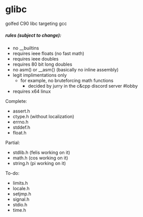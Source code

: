 # glibc
golfed C90 libc targeting gcc

##### rules (subject to change):
- no __builtins
- requires ieee floats (no fast math)
- requires ieee doubles
- requires 80 bit long doubles
- no asm() or __asm{} (basically no inline assembly)
- legit implimentations only
	* for example, no bruteforcing math functions
		- decided by jurry in the c&cpp discord server #lobby
- requires x64 linux

Complete:
- assert.h
- ctype.h (without localization)
- errno.h
- stddef.h
- float.h

Partial:
- stdlib.h (felis working on it)
- math.h (cos working on it)
- string.h (pi working on it)

To-do:
- limits.h
- locale.h
- setjmp.h
- signal.h
- stdio.h
- time.h

